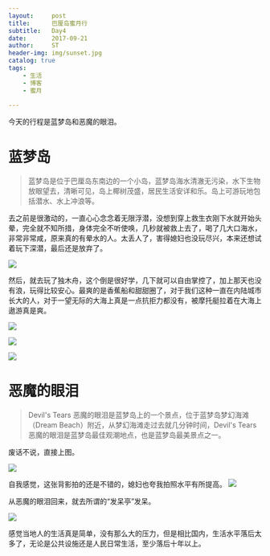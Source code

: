 ```yaml
---
layout:     post
title:      巴厘岛蜜月行
subtitle:   Day4 
date:       2017-09-21
author:     ST
header-img: img/sunset.jpg
catalog: true
tags:
    - 生活
    - 博客
    - 蜜月
    
---
```


今天的行程是蓝梦岛和恶魔的眼泪。

# 蓝梦岛

>蓝梦岛是位于巴厘岛东南边的一个小岛，蓝梦岛海水清澈无污染，水下生物放眼望去，清晰可见，岛上椰树茂盛，居民生活安详和乐。岛上可游玩地包括潜水、水上冲浪等。

去之前是很激动的，一直心心念念着无限浮潜，没想到穿上救生衣刚下水就开始头晕，完全就不知所措，身体完全不听使唤，几秒就被救上去了，喝了几大口海水，非常非常咸，原来真的有晕水的人。太丢人了，害得媳妇也没玩尽兴，本来还想试着玩下深潜，最后还是放弃了。

![](/img/post/Day40.jpg)

然后，就去玩了独木舟，这个倒是很好学，几下就可以自由掌控了，加上那天也没有浪，玩得比较安心。最爽的是香蕉船和甜甜圈了，对于我们这种一直在内陆城市长大的人，对于一望无际的大海上真是一点抗拒力都没有，被摩托艇拉着在大海上遨游真是爽。

![](/img/post/Day41.jpg)

![](/img/post/Day42.jpg)

![](/img/post/Day43.jpg)

# 恶魔的眼泪

>Devil's Tears 恶魔的眼泪是蓝梦岛上的一个景点，位于蓝梦岛梦幻海滩（Dream Beach）附近，从梦幻海滩走过去就几分钟时间，Devil's Tears 恶魔的眼泪是蓝梦岛最佳观潮地点，也是蓝梦岛最美景点之一。

废话不说，直接上图。

![](/img/post/Day45.jpg)

自我感觉，这张背影拍的还是不错的，媳妇也夸我拍照水平有所提高。
![](/img/post/Day44.jpg)

从恶魔的眼泪回来，就去所谓的“发呆亭”发呆。

![](/img/post/Day46.jpg)

感觉当地人的生活真是简单，没有那么大的压力，但是相比国内，生活水平落后太多了，无论是公共设施还是人民日常生活，至少落后十年以上。